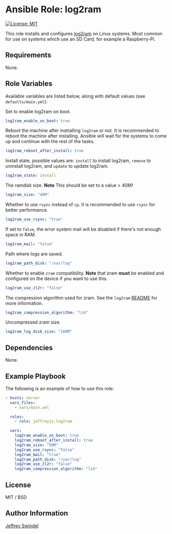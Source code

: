# Ansible Role: log2ram

[![License: MIT](https://img.shields.io/badge/License-MIT-yellow.svg)](https://opensource.org/licenses/MIT)

This role installs and configures [log2ram](https://github.com/azlux/log2ram) on Linux systems. Most common for use on systems which use an SD Card, for example a Raspberry-Pi.

## Requirements

None.

## Role Variables

Available variables are listed below, along with default values (see `defaults/main.yml`):

Set to enable log2ram on boot.

```yaml
log2ram_enable_on_boot: true
```

Reboot the machine after instralling `log2ram` or not. It is recommended to reboot the machine after installing. Ansible will wait for the systems to come up and continue with the rest of the tasks.

```yaml
log2ram_reboot_after_install: true
```

Install state, possible values are:
`install` to install log2ram, `remove` to uninstall log2ram, and `update` to update log2ram.

```yaml
log2ram_state: install
```

The ramdisk size. **Note** This should be set to a value > 40M!

```yaml
log2ram_size: "40M"
```

Whether to use `rsync` instead of `cp`. It is recommended to use `rsync` for better performance.

```yaml
log2ram_use_rsync: "true"
```

If set to `false`, the error system mail will be disabled if there's not enough space in RAM.

```yaml
log2ram_mail: "false"
```

Path where logs are saved.

```yaml
log2ram_path_disk: "/var/log"
```

Whether to enable `zram` compatibility. **Note** that zram **must** be enabled and configured on the device if you want to use this.

```yaml
log2ram_use_zl2r: "false"
```

The compression algorithm used for zram. See the `log2ram` [README](https://github.com/azlux/log2ram#install) for more information.

```yaml
log2ram_compression_algorithm: "lz4"
```

Uncompressed zram size.

```yaml
log2ram_log_disk_size: "100M"
```

## Dependencies

None.

## Example Playbook

The following is an example of how to use this role:

```yaml
- hosts: server
  vars_files:
    - vars/main.yml

  roles:
    - role: jeffreyjs.log2ram

  vars:
    log2ram_enable_on_boot: true
    log2ram_reboot_after_install: true
    log2ram_size: "50M"
    log2ram_use_rsync: "false"
    log2ram_mail: "true"
    log2ram_path_disk: "/var/log"
    log2ram_use_zl2r: "false"
    log2ram_compression_algorithm: "lz4"
```

## License

MIT / BSD

## Author Information

[Jeffrey Swindel](https://github.com/jeffreyjs)
